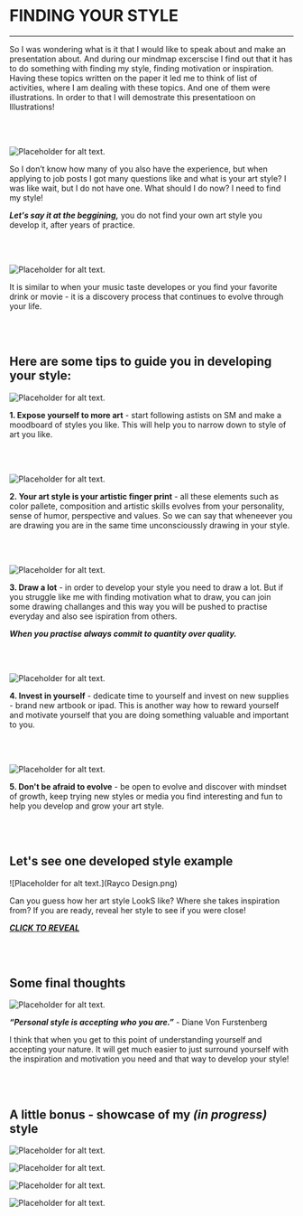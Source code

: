# FINDING YOUR STYLE
- - -

So I was wondering what is it that I would like to speak about and make an presentation about. And during our mindmap excerscise I find out that it has to do something with finding my style, finding motivation or inspiration. Having these topics written on the paper it led me to think of list of activities, where I am dealing with these topics. And one of them were illustrations. In order to that I will demostrate this presentatioon on Illustrations!

<br>
<br>

![Placeholder for alt text.](gravity_drib2.gif)

So I don’t know how many of you also have the experience, but when applying to job posts I got many questions like and what is your art style?
I was like wait, but I do not have one. What should I do now? I need to find my style!

***Let's say it at the beggining,*** you do not find your own art style you develop it, after years of practice.

<br>
<br>

![Placeholder for alt text.](e5b80945626591.5836f069a2ff6.gif)

 It is similar to when your music taste developes or you find your favorite drink or movie - it is a discovery process that continues to evolve through your life.
 
<br>
<br>

## Here are some tips to guide you in developing your style:

![Placeholder for alt text.](55f44843377507.57ecc15d2bac3.gif)

**1. Expose yourself to more art** - start following astists on SM and make a moodboard of styles you like. This will help you to narrow down to style of art you like.

<br>
<br>

![Placeholder for alt text.](beforebang.gif)

**2. Your art style is your artistic finger print** - all these elements such as color pallete, composition and artistic skills evolves from your personality, sense of humor, perspective and values. So we can say that wheneever you are drawing you are in the same time unconscioussly drawing in your style.

<br>
<br>

![Placeholder for alt text.](8a4dbc7c87a56ea8a897394cedd4bb5d.gif)

**3. Draw a lot** - in order to develop your style you need to draw a lot. But if you struggle like me with finding motivation what to draw, you can join some drawing challanges and this way you will be pushed to practise everyday and also see ispiration from others. 

***When you practise always commit to quantity over quality.***

<br>
<br>

![Placeholder for alt text.](tablet.gif)

**4. Invest in yourself** - dedicate time to yourself and invest on new supplies - brand new artbook or ipad. This is another way how to reward yourself and motivate yourself that you are doing something valuable and important to you.

<br>
<br>

![Placeholder for alt text.](6c93de2ae7118c79c79b750462814002.gif)

**5. Don't be afraid to evolve** - be open to evolve and discover with mindset of growth, keep trying new styles or media you find interesting and fun to help you develop and grow your art style.

<br>
<br>

## Let's see one developed style example

![Placeholder for alt text.](Rayco Design.png)

Can you guess how her art style LookS like? Where she takes inspiration from?
If you are ready, reveal her style to see if you were close!

[***CLICK TO REVEAL***](https://raycodesign.com/artwork)

<br>
<br>

## Some final thoughts

![Placeholder for alt text.](giphy.gif)

***“Personal style is accepting who you are.”*** - Diane Von Furstenberg

I think that when you get to this point of understanding yourself and accepting your nature. It will get much easier to just surround yourself with the inspiration and motivation you need and that way to develop your style!

<br>
<br>

## A little bonus - showcase of my *(in progress)* style

![Placeholder for alt text.](VLS_Ilustrace.png)

![Placeholder for alt text.](Full_TF.png)

![Placeholder for alt text.](my_illustration.png)

![Placeholder for alt text.](illustration_impacthub.png)




